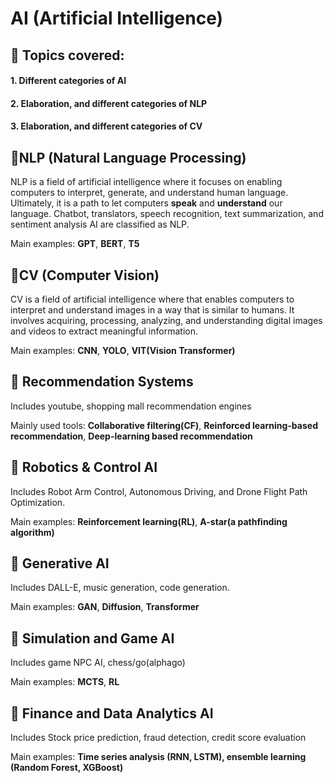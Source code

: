 # AI (Artificial Intelligence)

## 📘 Topics covered:

#### 1. Different categories of AI
#### 2. Elaboration, and different categories of NLP
#### 3. Elaboration, and different categories of CV

## 📗NLP (Natural Language Processing)

 NLP is a field of artificial intelligence where it focuses on enabling computers to interpret, generate, and understand human language. Ultimately, it is a path to let computers **speak** and **understand** our language. Chatbot, translators, speech recognition, text summarization, and sentiment analysis AI are classified as NLP.

 Main examples: **GPT**, **BERT**, **T5**

## 📗CV (Computer Vision)

 CV is a field of artificial intelligence where that enables computers to interpret and understand images in a way that is similar to humans. It involves acquiring, processing, analyzing, and understanding digital images and videos to extract meaningful information.

 Main examples: **CNN**, **YOLO**, **VIT(Vision Transformer)**

## 📗 Recommendation Systems

 Includes youtube, shopping mall recommendation engines

 Mainly used tools: **Collaborative filtering(CF)**, **Reinforced learning-based recommendation**, **Deep-learning based recommendation**

 ## 📗 Robotics & Control AI

 Includes Robot Arm Control, Autonomous Driving, and Drone Flight Path Optimization.

 Main examples: **Reinforcement learning(RL)**, **A-star(a pathfinding algorithm)**

 ## 📗 Generative AI

 Includes DALL-E, music generation, code generation.

 Main examples: **GAN**, **Diffusion**, **Transformer**

 ## 📗 Simulation and Game AI

 Includes game NPC AI, chess/go(alphago)

 Main examples: **MCTS**, **RL**

 ## 📗 Finance and Data Analytics AI

 Includes Stock price prediction, fraud detection, credit score evaluation

 Main examples: **Time series analysis (RNN, LSTM), ensemble learning (Random Forest, XGBoost)**


 






 



